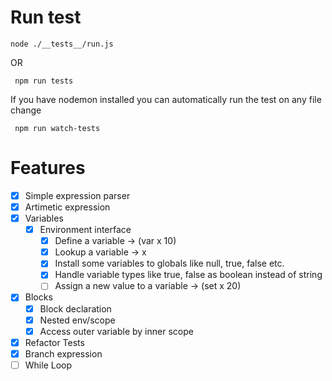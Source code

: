 # Run test
  ```node ./__tests__/run.js```

  OR

  ``` npm run tests```

  If you have nodemon installed you can automatically run the test on any file change

  ``` npm run watch-tests```

# Features

- [X] Simple expression parser
- [X] Artimetic expression
- [X] Variables
  - [X] Environment interface
    - [X] Define a variable -> (var x 10)
    - [X] Lookup a variable -> x
    - [X] Install some variables to globals like null, true, false etc.
    - [X] Handle variable types like true, false as boolean instead of string
    - [ ] Assign a new value to a variable -> (set x 20)
- [X] Blocks
  - [X] Block declaration
  - [X] Nested env/scope
  - [X] Access outer variable by inner scope
- [X] Refactor Tests
- [X] Branch expression
- [ ] While Loop